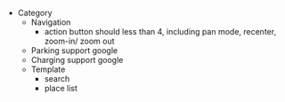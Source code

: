 - Category
	- Navigation
		- action button should less than 4, including pan mode, recenter, zoom-in/ zoom out
	- Parking support google
	- Charging support google
	- Template
		- search
		- place list